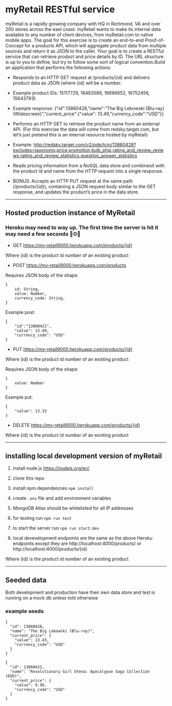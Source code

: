 
# myRetail RESTful service #

myRetail is a rapidly growing company with HQ in Richmond, VA and over 200 stores across the east coast. myRetail wants to make its internal data available to any number of client devices, from myRetail.com to native mobile apps. The goal for this exercise is to create an end-to-end Proof-of-Concept for a products API, which will aggregate product data from multiple sources and return it as JSON to the caller. Your goal is to create a RESTful service that can retrieve product and price details by ID. The URL structure is up to you to define, but try to follow some sort of logical convention.Build an application that performs the following actions: 

* Responds to an HTTP GET request at /products/{id} and delivers product data as JSON (where {id} will be a number. 

* Example product IDs: 15117729, 16483589, 16696652, 16752456, 15643793) 

* Example response: {"id":13860428,"name":"The Big Lebowski (Blu-ray) (Widescreen)","current_price":{"value": 13.49,"currency_code":"USD"}}

* Performs an HTTP GET to retrieve the product name from an external API. (For this exercise the data will come from redsky.target.com, but let’s just pretend this is an internal resource hosted by myRetail) 

* Example: http://redsky.target.com/v2/pdp/tcin/13860428?excludes=taxonomy,price,promotion,bulk_ship,rating_and_review_reviews,rating_and_review_statistics,question_answer_statistics

* Reads pricing information from a NoSQL data store and combinesit with the product id and name from the HTTP request into a single response. 

* BONUS: Accepts an HTTP PUT request at the same path (/products/{id}), containing a JSON request body similar to the GET response, and updates the product’s price in the data store.

- - - -

## Hosted production instance of MyRetail ##
### Heroku may need to way up. The first time the server is hit it may need a few seconds 🚀⏲🚀  ###

* GET https://my-retail9000.herokuapp.com/products/{id}

Where {id} is the product id number of an existing product

* POST https://my-retail9000.herokuapp.com/products

Requires JSON body of the shape:
~~~
}
    id: String,
    value: Number,
    currency_code: String,
}
~~~
Example post:
~~~
{
	"id":"13860421",
	"value": 13.49,
	"currency_code": "USD"
}
~~~
* PUT https://my-retail9000.herokuapp.com/products/{id}

Where {id} is the product id number of an existing product

Requires JSON body of the shape:
~~~
}
    value: Number
}
~~~

Example put:
~~~
{
    "value": 13.33
}
~~~
* DELETE https://my-retail9000.herokuapp.com/products/{id}

Where {id} is the product id number of an existing product

- - - -

## installing local development version of myRetail ##

1. install node.js https://nodejs.org/en/

2. clone this repo 

3. install npm dependencies `npm install`

4. create `.env` file and add environment variables

5. MongoDB Atlas should be whitelisted for all IP addresses

6. for testing run `npm run test`

7. to start the server run `npm run start:dev`

8. local devevelopment endpoints are the same as the above Heroku endpoints except they are http://localhost:4000/products/
or http://localhost:4000/products/{id}

Where {id} is the product id number of an existing product
- - - -
## Seeded data ##

Both development and production have their own data store and test is running on a mock db unless told otherwise

### example seeds ###
~~~
{
  "id": 13860428,
  "name": "The Big Lebowski (Blu-ray)",
  "current_price": {
    "value": 13.43,
    "currency_code": "USD"
  }
}

{
  "id": 13860421,
  "name": "Revolutionary Girl Utena: Apocalypse Saga Collection (DVD)",
  "current_price": {
    "value": 9.99,
    "currency_code": "USD"
  }
}
~~~



